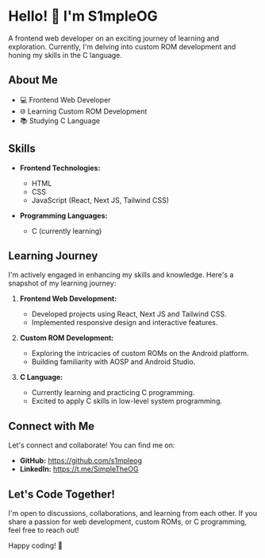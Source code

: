 # Hello! 👋 I'm S1mpleOG

A frontend web developer on an exciting journey of learning and exploration. Currently, I'm delving into custom ROM development and honing my skills in the C language.

## About Me

- 💻 Frontend Web Developer
- 🌐 Learning Custom ROM Development
- 📚 Studying C Language

## Skills

- **Frontend Technologies:**
  - HTML
  - CSS
  - JavaScript (React, Next JS, Tailwind CSS)

- **Programming Languages:**
  - C (currently learning)

## Learning Journey

I'm actively engaged in enhancing my skills and knowledge. Here's a snapshot of my learning journey:

1. **Frontend Web Development:**
   - Developed projects using React, Next JS and Tailwind CSS.
   - Implemented responsive design and interactive features.

2. **Custom ROM Development:**
   - Exploring the intricacies of custom ROMs on the Android platform.
   - Building familiarity with AOSP and Android Studio.

3. **C Language:**
   - Currently learning and practicing C programming.
   - Excited to apply C skills in low-level system programming.

## Connect with Me

Let's connect and collaborate! You can find me on:

- **GitHub:** https://github.com/s1mpleog
- **LinkedIn:** https://t.me/SimpleTheOG

## Let's Code Together!

I'm open to discussions, collaborations, and learning from each other. If you share a passion for web development, custom ROMs, or C programming, feel free to reach out!

Happy coding! 🚀
